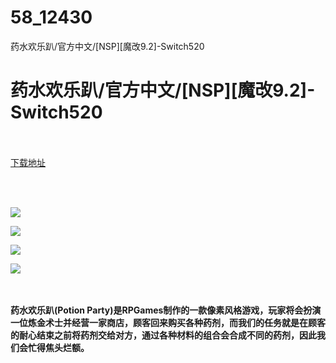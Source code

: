 # 58_12430
药水欢乐趴/官方中文/[NSP][魔改9.2]-Switch520
# 药水欢乐趴/官方中文/[NSP][魔改9.2]-Switch520
 <br/></br>
[下载地址](https://www.switch520.cc/article/12430 "下载地址")
<br/></br>

<p>&nbsp;</p>
<p><strong><img src="https://www.switch520.cc/muke_img/upload_art_editor_20210410-1_352c0aa4471c2ab6f4fb438040fefcf0.jpg"></strong></p>
<p><strong><img src="https://www.switch520.cc/muke_img/upload_art_editor_20210410-1_c1730b84491f443aa22d1be07a8ca983.jpg"></strong></p>
<p><strong><img src="https://www.switch520.cc/muke_img/upload_art_editor_20210410-1_5183bf406a834790a9fba6bff8c6af22.jpg"></strong></p>
<p><strong><img src="https://www.switch520.cc/muke_img/upload_art_editor_20210410-1_bf149e74bde007665035732a26f9e15a.jpg">&nbsp;</strong></p>
<p>&nbsp;</p>
<p><strong>药水欢乐趴(Potion Party)是RPGames制作的一款像素风格游戏，玩家将会扮演一位炼金术士并经营一家商店，顾客回来购买各种药剂，而我们的任务就是在顾客的耐心结束之前将药剂交给对方，通过各种材料的组合会合成不同的药剂，因此我们会忙得焦头烂额。</strong></p>
